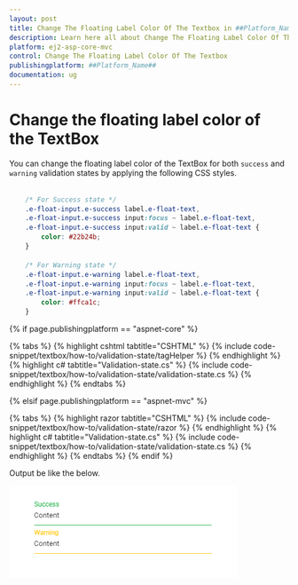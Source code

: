 ```yaml
---
layout: post
title: Change The Floating Label Color Of The Textbox in ##Platform_Name## Textbox Component
description: Learn here all about Change The Floating Label Color Of The Textbox in Syncfusion ##Platform_Name## Textbox component and more.
platform: ej2-asp-core-mvc
control: Change The Floating Label Color Of The Textbox
publishingplatform: ##Platform_Name##
documentation: ug
---
```



# Change the floating label color of the TextBox

You can change the floating label color of the TextBox for both `success` and `warning` validation states by applying the following CSS styles.

```CSS

    /* For Success state */
    .e-float-input.e-success label.e-float-text,
    .e-float-input.e-success input:focus ~ label.e-float-text,
    .e-float-input.e-success input:valid ~ label.e-float-text {
        color: #22b24b;
    }

    /* For Warning state */
    .e-float-input.e-warning label.e-float-text,
    .e-float-input.e-warning input:focus ~ label.e-float-text,
    .e-float-input.e-warning input:valid ~ label.e-float-text {
        color: #ffca1c;
    }

```

{% if page.publishingplatform == "aspnet-core" %}

{% tabs %}
{% highlight cshtml tabtitle="CSHTML" %}
{% include code-snippet/textbox/how-to/validation-state/tagHelper %}
{% endhighlight %}
{% highlight c# tabtitle="Validation-state.cs" %}
{% include code-snippet/textbox/how-to/validation-state/validation-state.cs %}
{% endhighlight %}
{% endtabs %}

{% elsif page.publishingplatform == "aspnet-mvc" %}

{% tabs %}
{% highlight razor tabtitle="CSHTML" %}
{% include code-snippet/textbox/how-to/validation-state/razor %}
{% endhighlight %}
{% highlight c# tabtitle="Validation-state.cs" %}
{% include code-snippet/textbox/how-to/validation-state/validation-state.cs %}
{% endhighlight %}
{% endtabs %}
{% endif %}



Output be like the below.

![textbox](../images/textbox-success.png)